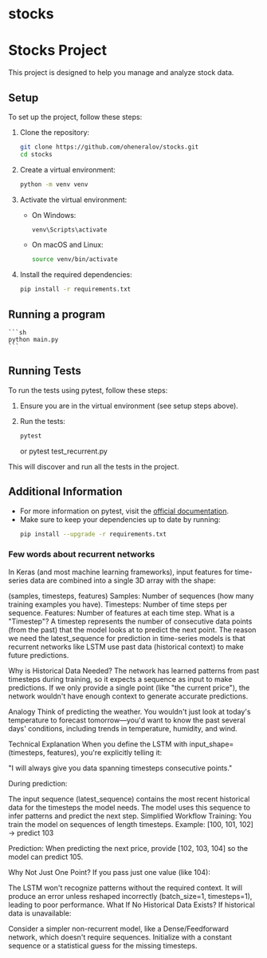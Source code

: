 # stocks
# Stocks Project

This project is designed to help you manage and analyze stock data.

## Setup

To set up the project, follow these steps:

1. Clone the repository:
    ```sh
    git clone https://github.com/oheneralov/stocks.git
    cd stocks
    ```

2. Create a virtual environment:
    ```sh
    python -m venv venv
    ```

3. Activate the virtual environment:

    - On Windows:
        ```sh
        venv\Scripts\activate
        ```
    - On macOS and Linux:
        ```sh
        source venv/bin/activate
        ```

4. Install the required dependencies:
    ```sh
    pip install -r requirements.txt
    ```

## Running a program
    ```sh
    python main.py
    ```

## Running Tests

To run the tests using pytest, follow these steps:

1. Ensure you are in the virtual environment (see setup steps above).

2. Run the tests:
    ```sh
    pytest
    ```
    or
    pytest test_recurrent.py

This will discover and run all the tests in the project.

## Additional Information

- For more information on pytest, visit the [official documentation](https://docs.pytest.org/en/stable/).
- Make sure to keep your dependencies up to date by running:
    ```sh
    pip install --upgrade -r requirements.txt
    ```

### Few words about recurrent networks
In Keras (and most machine learning frameworks), input features for time-series data are combined 
 into a single 3D array with the shape:

(samples, timesteps, features)
Samples: Number of sequences (how many training examples you have).
Timesteps: Number of time steps per sequence.
Features: Number of features at each time step.
What is a "Timestep"?
A timestep represents the number of consecutive data points (from the past) that the model looks at to predict the next point.
The reason we need the latest_sequence for prediction in time-series models is that recurrent networks like LSTM use past data (historical context) to make future predictions.

Why is Historical Data Needed?
The network has learned patterns from past timesteps during training, so it expects a sequence as input to make predictions. If we only provide a single point (like "the current price"), the network wouldn't have enough context to generate accurate predictions.

Analogy
Think of predicting the weather. You wouldn't just look at today's temperature to forecast tomorrow—you'd want to know the past several days' conditions, including trends in temperature, humidity, and wind.

Technical Explanation
When you define the LSTM with input_shape=(timesteps, features), you're explicitly telling it:

"I will always give you data spanning timesteps consecutive points."

During prediction:

The input sequence (latest_sequence) contains the most recent historical data for the timesteps the model needs.
The model uses this sequence to infer patterns and predict the next step.
Simplified Workflow
Training: You train the model on sequences of length timesteps. Example: [100, 101, 102] → predict 103

Prediction: When predicting the next price, provide [102, 103, 104] so the model can predict 105.

Why Not Just One Point?
If you pass just one value (like 104):

The LSTM won't recognize patterns without the required context.
It will produce an error unless reshaped incorrectly (batch_size=1, timesteps=1), leading to poor performance.
What If No Historical Data Exists?
If historical data is unavailable:

Consider a simpler non-recurrent model, like a Dense/Feedforward network, which doesn't require sequences.
Initialize with a constant sequence or a statistical guess for the missing timesteps.
